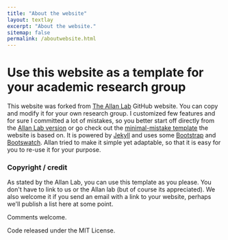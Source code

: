 ```yaml
---
title: "About the website"
layout: textlay
excerpt: "About the website."
sitemap: false
permalink: /aboutwebsite.html
---
```


# Use this website as a template for your academic research group

This website was forked from <a href="https://github.com/mpa139/allanlab">The Allan Lab</a> GitHub website. You can copy and  modify it for your own research group. I customized few features and for sure I committed a lot of mistakes, so you better start off directly from the <a href="https://github.com/mpa139/allanlab">Allan Lab version</a> or go check out the <a href="">minimal-mistake template</a> the website is based on. It is powered by [Jekyll](https://jekyllrb.com) and uses some [Bootstrap](http://www.getbootstrap.com) and  [Bootswatch](http://www.bootswatch.com). Allan tried to make it simple yet adaptable, so that it is easy for you to re-use it for your purpose.

### Copyright / credit

As stated by the Allan Lab, you can use this template as you please. You don't have to link to us or the Allan lab (but of course its appreciated). We also welcome it if you send an email with a link to your website, perhaps we'll publish a list here at some point.

Comments welcome.

Code released under the MIT License.

<br />
<br />

